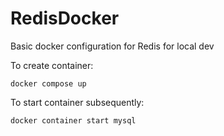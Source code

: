 RedisDocker
===

Basic docker configuration for Redis for local dev

To create container:
```
docker compose up
```

To start container subsequently:
```
docker container start mysql
```
